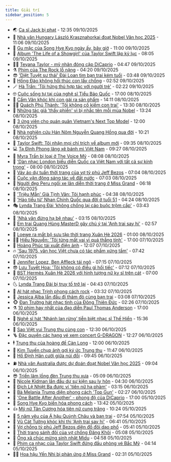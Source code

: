```yaml
---
title: Giải trí
sidebar_position: 5
---
```


<!-- vnexpress-giai-tri:START -->
- 🌏 [Ca sĩ Jack bị phạt](https://vnexpress.net/ca-si-jack-bi-phat-4948230.html) - 12:35 09/10/2025
- 💫 [Nhà văn Hungary László Krasznahorkai đoạt Nobel Văn học 2025](https://vnexpress.net/nha-van-hungary-laszlo-krasznahorkai-doat-nobel-van-hoc-2025-4949001.html) - 11:06 09/10/2025
- 🌮 [Gu mặc của Song Hye Kyo ngày ấy, bây giờ](https://vnexpress.net/gu-mac-cua-song-hye-kyo-ngay-ay-bay-gio-4949227.html) - 11:00 09/10/2025
- 🧠 [Album &#39;The Life of a Showgirl&#39; của Taylor Swift lập kỷ lục](https://vnexpress.net/album-the-life-of-a-showgirl-cua-taylor-swift-lap-ky-luc-4947134.html) - 08:05 09/10/2025
- 👨‍🏫 [Teyana Taylor - mỹ nhân đóng cặp DiCaprio](https://vnexpress.net/teyana-taylor-my-nhan-dong-cap-dicaprio-4948147.html) - 04:47 09/10/2025
- ⚗️ [Phim của The Rock lỗ nặng](https://vnexpress.net/phim-cua-the-rock-lo-nang-4949098.html) - 04:20 09/10/2025
- 😎 [&#39;Diệt Tuyệt sư thái&#39; Đài Loan tìm bạn trai kém tuổi](https://vnexpress.net/diet-tuyet-su-thai-dai-loan-tim-ban-trai-kem-tuoi-4949117.html) - 03:48 09/10/2025
- 🫣 [Hồng Đào không hối thúc con lấy chồng](https://vnexpress.net/hong-dao-khong-hoi-thuc-con-lay-chong-4948629.html) - 02:52 09/10/2025
- 🪄 [Hà Trần: &#39;Tôi hứng thú hợp tác với người trẻ&#39;](https://vnexpress.net/ha-tran-toi-hung-thu-hop-tac-voi-nguoi-tre-4948461.html) - 02:22 09/10/2025
- 🤓 [Cuộc sống tự tại của nghệ sĩ Tiểu Bảo Quốc](https://vnexpress.net/cuoc-song-tu-tai-cua-nghe-si-tieu-bao-quoc-4948941.html) - 17:00 08/10/2025
- 🫶 [Cẩm Vân khóc khi con gái ra sản phẩm](https://vnexpress.net/cam-van-khoc-khi-con-gai-ra-san-pham-4948721.html) - 14:11 08/10/2025
- 🧑‍🏫 [Quách Phú Thành: &#39;Tôi không cố kiếm con trai&#39;](https://vnexpress.net/quach-phu-thanh-toi-khong-co-kiem-con-trai-4948847.html) - 13:30 08/10/2025
- 🦄 [Những tác giả &#39;thấy phiền&#39; vì bị nhắc tên mỗi mùa Nobel](https://vnexpress.net/nhung-tac-gia-thay-phien-vi-bi-nhac-ten-moi-mua-nobel-4948658.html) - 13:24 08/10/2025
- 💫 [3 ứng viên cho quán quân Vietnam&#39;s Next Top Model](https://vnexpress.net/3-ung-vien-cho-quan-quan-vietnam-s-next-top-model-4948319.html) - 12:00 08/10/2025
- 🎊 [Nhà nghiên cứu Hán Nôm Nguyễn Quang Hồng qua đời](https://vnexpress.net/nha-nghien-cuu-han-nom-nguyen-quang-hong-qua-doi-4948951.html) - 10:21 08/10/2025
- 👹 [Taylor Swift: Tôi nhận mọi chỉ trích về album mới](https://vnexpress.net/taylor-swift-toi-nhan-moi-chi-trich-ve-album-moi-4948588.html) - 09:35 08/10/2025
- 💻 [Tạ Đình Phong lăng xê bánh mì Việt Nam](https://vnexpress.net/ta-dinh-phong-lang-xe-banh-mi-viet-nam-4948909.html) - 09:27 08/10/2025
- 🤡 [Myra Trần bị loại ở The Voice Mỹ](https://vnexpress.net/myra-tran-bi-loai-o-the-voice-my-4948783.html) - 08:08 08/10/2025
- 🥰 [&#39;Dàn nhạc London biểu diễn Quốc ca Việt Nam với tất cả sự kính trọng&#39;](https://vnexpress.net/dan-nhac-london-bieu-dien-quoc-ca-viet-nam-voi-tat-ca-su-kinh-trong-4948809.html) - 08:00 08/10/2025
- 🚀 [Váy áo dự tuần thời trang của vợ tỷ phú Jeff Bezos](https://vnexpress.net/vay-ao-du-tuan-thoi-trang-cua-vo-ty-phu-jeff-bezos-4947765.html) - 07:04 08/10/2025
- 📝 [Cuộc vận động sáng tác về đất nước](https://vnexpress.net/cuoc-van-dong-sang-tac-ve-dat-nuoc-4947328.html) - 07:03 08/10/2025
- 🐲 [Người đẹp Peru ngồi xe lăn diễn thời trang ở Miss Grand](https://vnexpress.net/nguoi-dep-peru-ngoi-xe-lan-dien-thoi-trang-o-miss-grand-4948605.html) - 06:18 08/10/2025
- 🎃 [&#39;Triệu Mẫn&#39; Giả Tịnh Văn: Tôi hạnh phúc](https://vnexpress.net/trieu-man-gia-tinh-van-toi-hanh-phuc-4948589.html) - 04:38 08/10/2025
- 🤠 [&#39;Hảo tiểu tử&#39; Nhan Chính Quốc qua đời ở tuổi 51](https://vnexpress.net/hao-tieu-tu-nhan-chinh-quoc-qua-doi-o-tuoi-51-4948652.html) - 04:24 08/10/2025
- 🎭 [Lynda Trang Đài &#39;không chống lại cáo buộc trộm cắp&#39;](https://vnexpress.net/lynda-trang-dai-khong-chong-lai-cao-buoc-trom-cap-4948628.html) - 03:43 08/10/2025
- 🧰 [&#39;Nhà văn đừng hạ bệ nhau&#39;](https://vnexpress.net/nha-van-dung-ha-be-nhau-4948530.html) - 03:15 08/10/2025
- 🦍 [Em trai Quang Hùng MasterD gây chú ý tại &#39;Anh trai say hi&#39;](https://vnexpress.net/em-trai-quang-hung-masterd-gay-chu-y-tai-anh-trai-say-hi-4948415.html) - 02:57 08/10/2025
- 🌝 [Loewe ra mắt bộ sưu tập thời trang Xuân Hè 2026](https://vnexpress.net/loewe-ra-mat-bo-suu-tap-thoi-trang-xuan-he-2026-4948399.html) - 01:00 08/10/2025
- 🧑‍💻 [Hiếu Nguyễn: &#39;Tôi từng mất vai vì quá thẳng tính&#39;](https://vnexpress.net/hieu-nguyen-toi-tung-mat-vai-vi-qua-thang-tinh-4942728.html) - 17:00 07/10/2025
- 🥸 [Hoàng Phúc tái xuất điện ảnh](https://vnexpress.net/hoang-phuc-tai-xuat-dien-anh-4948465.html) - 12:07 07/10/2025
- 🔥 [&#39;Sau 1975, văn học Việt chưa có tác phẩm xứng tầm&#39;](https://vnexpress.net/sau-1975-van-hoc-viet-chua-co-tac-pham-xung-tam-4947756.html) - 07:42 07/10/2025
- 🐎 [Jennifer Lopez, Ben Affleck tái ngộ](https://vnexpress.net/jennifer-lopez-ben-affleck-tai-ngo-4948162.html) - 07:15 07/10/2025
- 😎 [Lưu Tuyết Hoa: &#39;Tôi không có điều gì hối tiếc&#39;](https://vnexpress.net/luu-tuyet-hoa-toi-khong-co-dieu-gi-hoi-tiec-4948178.html) - 07:12 07/10/2025
- 🦄 [BST Hermès Xuân Hè 2026 với hình tượng nữ kỵ sĩ trên cát](https://vnexpress.net/bst-hermes-xuan-he-2026-voi-hinh-tuong-nu-ky-si-tren-cat-4947986.html) - 07:00 07/10/2025
- 🌜 [Lynda Trang Đài bị truy tố trở lại](https://vnexpress.net/lynda-trang-dai-bi-truy-to-tro-lai-4948194.html) - 04:43 07/10/2025
- 🚦 [AI hát nhạc Trịnh phong cách rock](https://vnexpress.net/ai-hat-nhac-trinh-phong-cach-rock-4947643.html) - 03:32 07/10/2025
- 🧐 [Jessica Alba lần đầu đi thảm đỏ cùng bạn trai](https://vnexpress.net/jessica-alba-lan-dau-di-tham-do-cung-ban-trai-4948137.html) - 03:08 07/10/2025
- 🐵 [Đan Trường hát nhạc tình của Đông Thiên Đức](https://vnexpress.net/dan-truong-hat-nhac-tinh-cua-dong-thien-duc-4946277.html) - 02:26 07/10/2025
- ⚗️ [10 phim hay nhất của đạo diễn Paul Thomas Anderson](https://vnexpress.net/10-phim-hay-nhat-cua-dao-dien-paul-thomas-anderson-4947442.html) - 17:00 06/10/2025
- 👺 [Nghệ sĩ hát &#39;Nhánh lan rừng&#39; tiễn biệt nhạc sĩ Thế Hiển](https://vnexpress.net/nghe-si-hat-nhanh-lan-rung-tien-biet-nhac-si-the-hien-4947917.html) - 15:36 06/10/2025
- 🌊 [Sao Việt vui Trung thu cùng con](https://vnexpress.net/sao-viet-vui-trung-thu-cung-con-4947911.html) - 12:30 06/10/2025
- 🪜 [Đặc quyền các hạng vé xem concert G-DRAGON](https://vnexpress.net/dac-quyen-cac-hang-ve-xem-concert-g-dragon-4947989.html) - 12:27 06/10/2025
- 🕴 [Trung thu của hoàng đế Càn Long](https://vnexpress.net/trung-thu-cua-hoang-de-can-long-4947628.html) - 12:00 06/10/2025
- 💃 [Kim Tuyến chụp ảnh gợi ký ức Trung thu](https://vnexpress.net/kim-tuyen-chup-anh-goi-ky-uc-trung-thu-4947503.html) - 11:47 06/10/2025
- 🦄 [Hồ Định Hân cưới giữa núi đồi](https://vnexpress.net/ho-dinh-han-cuoi-giua-nui-doi-4947931.html) - 09:45 06/10/2025
- ⛽️ [Nhà văn Australia được dự đoán đoạt Nobel Văn học 2025](https://vnexpress.net/nha-van-australia-duoc-du-doan-doat-nobel-van-hoc-2025-4947700.html) - 09:04 06/10/2025
- 😎 [Triển lãm lồng đèn Trung thu xưa](https://vnexpress.net/trien-lam-long-den-trung-thu-xua-4947550.html) - 05:09 06/10/2025
- 🌊 [Nicole Kidman lần đầu dự sự kiện sau ly hôn](https://vnexpress.net/nicole-kidman-lan-dau-du-su-kien-sau-ly-hon-4947636.html) - 04:30 06/10/2025
- 🐲 [Địch Lệ Nhiệt Ba được ví &#39;tiên nữ hạ phàm&#39;](https://vnexpress.net/dich-le-nhiet-ba-duoc-vi-tien-nu-ha-pham-4947681.html) - 03:15 06/10/2025
- 💂 [Bà Melania Trump diện phong cách &#39;Top Gun&#39;](https://vnexpress.net/ba-melania-trump-dien-phong-cach-top-gun-4947632.html) - 02:27 06/10/2025
- 🙉 [&#39;One Battle After Another&#39; - phong độ của DiCaprio](https://vnexpress.net/giai-tri/phim/thu-vien-phim/one-battle-after-another-844) - 17:00 05/10/2025
- 💪 [Song Hye Kyo biến hóa phong cách](https://vnexpress.net/song-hye-kyo-bien-hoa-phong-cach-4947518.html) - 13:42 05/10/2025
- 👍 [Mỹ nữ Tân Cương hóa tiên nữ cung trăng](https://vnexpress.net/my-nu-tan-cuong-hoa-tien-nu-cung-trang-4947510.html) - 10:24 05/10/2025
- 💪 [5 năm yêu của Á hậu Quỳnh Châu và bạn trai](https://vnexpress.net/5-nam-yeu-cua-a-hau-quynh-chau-va-ban-trai-4946904.html) - 07:54 05/10/2025
- 💄 [Vũ Cát Tường khóc khi thi &#39;Anh trai say hi&#39;](https://vnexpress.net/vu-cat-tuong-khoc-khi-thi-anh-trai-say-hi-4947423.html) - 06:41 05/10/2025
- 🦩 [Vợ chồng tỷ phú Jeff Bezos diện đồ đôi dạo phố](https://vnexpress.net/vo-chong-ty-phu-jeff-bezos-dien-do-doi-dao-pho-4947456.html) - 05:41 05/10/2025
- 🥸 [Thời trang sánh đôi của vợ chồng Đăng Khôi](https://vnexpress.net/thoi-trang-sanh-doi-cua-vo-chong-dang-khoi-4946788.html) - 05:08 05/10/2025
- 🧰 [Ông xã chúc mừng sinh nhật Midu](https://vnexpress.net/ong-xa-chuc-mung-sinh-nhat-midu-4947453.html) - 04:58 05/10/2025
- 💼 [Phim ca nhạc của Taylor Swift đứng đầu phòng vé Bắc Mỹ](https://vnexpress.net/phim-ca-nhac-cua-taylor-swift-dung-dau-phong-ve-bac-my-4947404.html) - 04:14 05/10/2025
- 🧑‍💻 [Hoa hậu Yến Nhi bị phản ứng ở Miss Grand](https://vnexpress.net/hoa-hau-yen-nhi-bi-phan-ung-o-miss-grand-4947373.html) - 02:31 05/10/2025<!-- vnexpress-giai-tri:END -->

